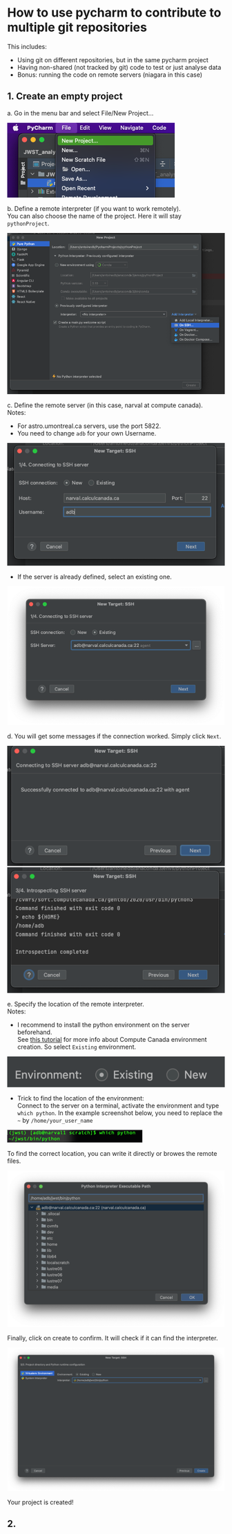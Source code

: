 # How to use pycharm to contribute to multiple git repositories
This includes:
- Using git on different repositories, but in the same pycharm project
- Having non-shared (not tracked by git) code to test or just analyse data
- Bonus: running the code on remote servers (niagara in this case)
  
## 1. Create an empty project
a. Go in the menu bar and select File/New Project...

![](images/pycharm_remote_and_package_development/step01.png)


b. Define a remote interpreter (if you want to work remotely).  
You can also choose the name of the project. Here it will stay `pythonProject`.

![](images/pycharm_remote_and_package_development/step02.png)

c. Define the remote server (in this case, narval at compute canada).  
Notes:
 * For astro.umontreal.ca servers, use the port 5822.
 * You need to change `adb` for your own Username.

![](images/pycharm_remote_and_package_development/step03.png)

 * If the server is already defined, select an existing one.

![](images/pycharm_remote_and_package_development/step03b.png)

d. You will get some messages if the connection worked. Simply click `Next`.

![](images/pycharm_remote_and_package_development/step04.png)
![](images/pycharm_remote_and_package_development/step05.png)

e. Specify the location of the remote interpreter.  
Notes:
 * I recommend to install the python environment on the server beforehand.  
 See [this tutorial](https://docs.alliancecan.ca/wiki/Python/fr#Cr.C3.A9er_et_utiliser_un_environnement_virtuel) for more info about Compute Canada environment creation.  So select `Existing` environment.
 
![](images/pycharm_remote_and_package_development/step08.png)
 
 * Trick to find the location of the environment:  
 Connect to the server on a terminal, activate the environment and type `which python`. In the example screenshot below,  you need to replace the `~` by `/home/your_user_name`
 
![](images/pycharm_remote_and_package_development/step07.png)
 
 To find the correct location, you can write it directly or browes the remote files.
 
![](images/pycharm_remote_and_package_development/step09.png)

Finally, click on create to confirm. It will check if it can find the interpreter.

![](images/pycharm_remote_and_package_development/step10.png)

Your project is created!

## 2.
 
